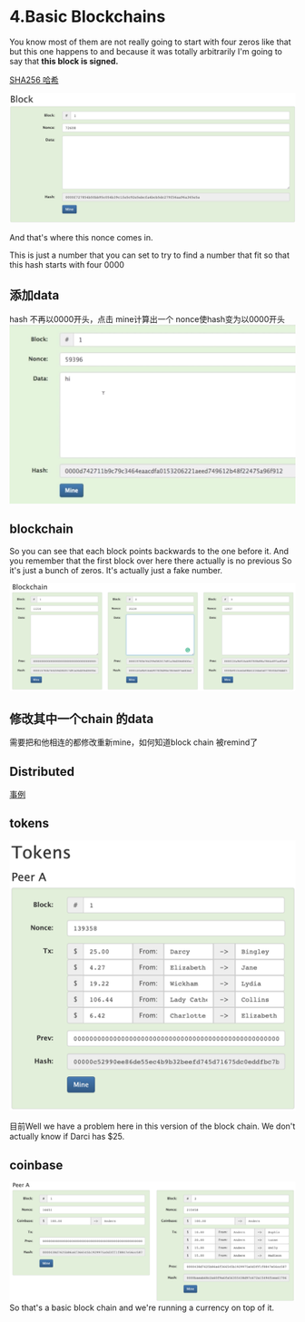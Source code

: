 # 4.Basic Blockchains

You know most of them are not really going to start with four zeros like that but this one happens to and because it was totally arbitrarily I'm going to say that **this block is signed.**

[SHA256 哈希](https://andersbrownworth.com/blockchain/)

![logo](../image/section1/9.png ':size=800')

And that's where this nonce comes in.

This is just a number that you can set to try to find a number that fit so that this hash starts with four 0000

## 添加data
hash 不再以0000开头，点击 mine计算出一个 nonce使hash变为以0000开头
![logo](../image/section1/11.png ':size=600')

## blockchain
So you can see that each block points backwards to the one before it.
And you remember that the first block over here there actually is no previous So it's just a bunch of zeros. It's actually just a fake number.

![logo](../image/section1/12.png ':size=1000')

## 修改其中一个chain 的data
需要把和他相连的都修改重新mine，如何知道block chain 被remind了

## Distributed

[事例](https://andersbrownworth.com/blockchain/distributed)

## tokens
![logo](../image/section1/13.png ':size=600')

目前Well we have a problem here in this version of the block chain. We don't actually know if Darci has $25.

## coinbase
![img](../image/section1/14.png ':size=800')
So that's a basic block chain and we're running a currency on top of it.

